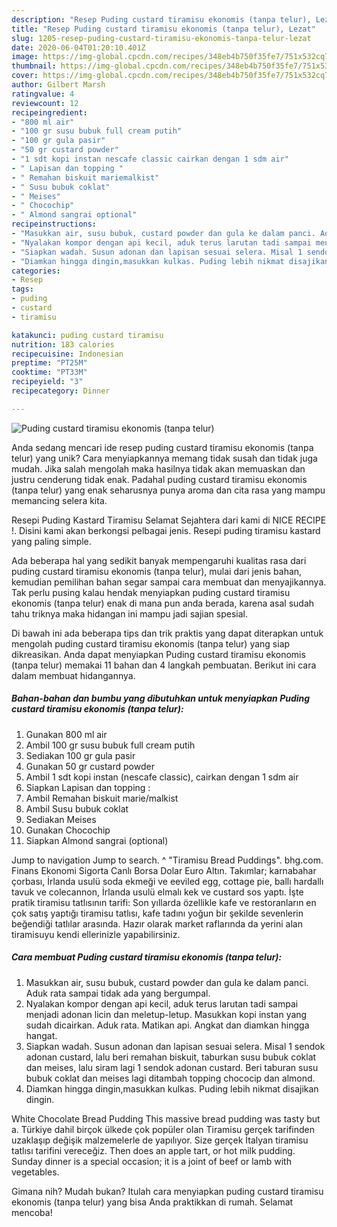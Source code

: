 ```yaml
---
description: "Resep Puding custard tiramisu ekonomis (tanpa telur), Lezat"
title: "Resep Puding custard tiramisu ekonomis (tanpa telur), Lezat"
slug: 1205-resep-puding-custard-tiramisu-ekonomis-tanpa-telur-lezat
date: 2020-06-04T01:20:10.401Z
image: https://img-global.cpcdn.com/recipes/348eb4b750f35fe7/751x532cq70/puding-custard-tiramisu-ekonomis-tanpa-telur-foto-resep-utama.jpg
thumbnail: https://img-global.cpcdn.com/recipes/348eb4b750f35fe7/751x532cq70/puding-custard-tiramisu-ekonomis-tanpa-telur-foto-resep-utama.jpg
cover: https://img-global.cpcdn.com/recipes/348eb4b750f35fe7/751x532cq70/puding-custard-tiramisu-ekonomis-tanpa-telur-foto-resep-utama.jpg
author: Gilbert Marsh
ratingvalue: 4
reviewcount: 12
recipeingredient:
- "800 ml air"
- "100 gr susu bubuk full cream putih"
- "100 gr gula pasir"
- "50 gr custard powder"
- "1 sdt kopi instan nescafe classic cairkan dengan 1 sdm air"
- " Lapisan dan topping "
- " Remahan biskuit mariemalkist"
- " Susu bubuk coklat"
- " Meises"
- " Chocochip"
- " Almond sangrai optional"
recipeinstructions:
- "Masukkan air, susu bubuk, custard powder dan gula ke dalam panci. Aduk rata sampai tidak ada yang bergumpal."
- "Nyalakan kompor dengan api kecil, aduk terus larutan tadi sampai menjadi adonan licin dan meletup-letup. Masukkan kopi instan yang sudah dicairkan. Aduk rata. Matikan api. Angkat dan diamkan hingga hangat."
- "Siapkan wadah. Susun adonan dan lapisan sesuai selera. Misal 1 sendok adonan custard, lalu beri remahan biskuit, taburkan susu bubuk coklat dan meises, lalu siram lagi 1 sendok adonan custard. Beri taburan susu bubuk coklat dan meises lagi ditambah topping chococip dan almond."
- "Diamkan hingga dingin,masukkan kulkas. Puding lebih nikmat disajikan dingin."
categories:
- Resep
tags:
- puding
- custard
- tiramisu

katakunci: puding custard tiramisu 
nutrition: 183 calories
recipecuisine: Indonesian
preptime: "PT25M"
cooktime: "PT33M"
recipeyield: "3"
recipecategory: Dinner

---
```



![Puding custard tiramisu ekonomis (tanpa telur)](https://img-global.cpcdn.com/recipes/348eb4b750f35fe7/751x532cq70/puding-custard-tiramisu-ekonomis-tanpa-telur-foto-resep-utama.jpg)

Anda sedang mencari ide resep puding custard tiramisu ekonomis (tanpa telur) yang unik? Cara menyiapkannya memang tidak susah dan tidak juga mudah. Jika salah mengolah maka hasilnya tidak akan memuaskan dan justru cenderung tidak enak. Padahal puding custard tiramisu ekonomis (tanpa telur) yang enak seharusnya punya aroma dan cita rasa yang mampu memancing selera kita.

Resepi Puding Kastard Tiramisu Selamat Sejahtera dari kami di NICE RECIPE !. Disini kami akan berkongsi pelbagai jenis. Resepi puding tiramisu kastard yang paling simple.

Ada beberapa hal yang sedikit banyak mempengaruhi kualitas rasa dari puding custard tiramisu ekonomis (tanpa telur), mulai dari jenis bahan, kemudian pemilihan bahan segar sampai cara membuat dan menyajikannya. Tak perlu pusing kalau hendak menyiapkan puding custard tiramisu ekonomis (tanpa telur) enak di mana pun anda berada, karena asal sudah tahu triknya maka hidangan ini mampu jadi sajian spesial.


Di bawah ini ada beberapa tips dan trik praktis yang dapat diterapkan untuk mengolah puding custard tiramisu ekonomis (tanpa telur) yang siap dikreasikan. Anda dapat menyiapkan Puding custard tiramisu ekonomis (tanpa telur) memakai 11 bahan dan 4 langkah pembuatan. Berikut ini cara dalam membuat hidangannya.

<!--inarticleads1-->

##### Bahan-bahan dan bumbu yang dibutuhkan untuk menyiapkan Puding custard tiramisu ekonomis (tanpa telur):

1. Gunakan 800 ml air
1. Ambil 100 gr susu bubuk full cream putih
1. Sediakan 100 gr gula pasir
1. Gunakan 50 gr custard powder
1. Ambil 1 sdt kopi instan (nescafe classic), cairkan dengan 1 sdm air
1. Siapkan  Lapisan dan topping :
1. Ambil  Remahan biskuit marie/malkist
1. Ambil  Susu bubuk coklat
1. Sediakan  Meises
1. Gunakan  Chocochip
1. Siapkan  Almond sangrai (optional)


Jump to navigation Jump to search. ^ &#34;Tiramisu Bread Puddings&#34;. bhg.com. Finans Ekonomi Sigorta Canlı Borsa Dolar Euro Altın. Takımlar; karnabahar çorbası, İrlanda usulü soda ekmeği ve eeviled egg, cottage pie, ballı hardallı tavuk ve colecannon, İrlanda usulü elmalı kek ve custard sos yaptı. İşte pratik tiramisu tatlısının tarifi: Son yıllarda özellikle kafe ve restoranların en çok satış yaptığı tiramisu tatlısı, kafe tadını yoğun bir şekilde sevenlerin beğendiği tatlılar arasında. Hazır olarak market raflarında da yerini alan tiramisuyu kendi ellerinizle yapabilirsiniz. 

<!--inarticleads2-->

##### Cara membuat Puding custard tiramisu ekonomis (tanpa telur):

1. Masukkan air, susu bubuk, custard powder dan gula ke dalam panci. Aduk rata sampai tidak ada yang bergumpal.
1. Nyalakan kompor dengan api kecil, aduk terus larutan tadi sampai menjadi adonan licin dan meletup-letup. Masukkan kopi instan yang sudah dicairkan. Aduk rata. Matikan api. Angkat dan diamkan hingga hangat.
1. Siapkan wadah. Susun adonan dan lapisan sesuai selera. Misal 1 sendok adonan custard, lalu beri remahan biskuit, taburkan susu bubuk coklat dan meises, lalu siram lagi 1 sendok adonan custard. Beri taburan susu bubuk coklat dan meises lagi ditambah topping chococip dan almond.
1. Diamkan hingga dingin,masukkan kulkas. Puding lebih nikmat disajikan dingin.


White Chocolate Bread Pudding This massive bread pudding was tasty but a. Türkiye dahil birçok ülkede çok popüler olan Tiramisu gerçek tarifinden uzaklaşıp değişik malzemelerle de yapılıyor. Size gerçek İtalyan tiramisu tatlısı tarifini vereceğiz. Then does an apple tart, or hot milk pudding. Sunday dinner is a special occasion; it is a joint of beef or lamb with vegetables. 

Gimana nih? Mudah bukan? Itulah cara menyiapkan puding custard tiramisu ekonomis (tanpa telur) yang bisa Anda praktikkan di rumah. Selamat mencoba!
